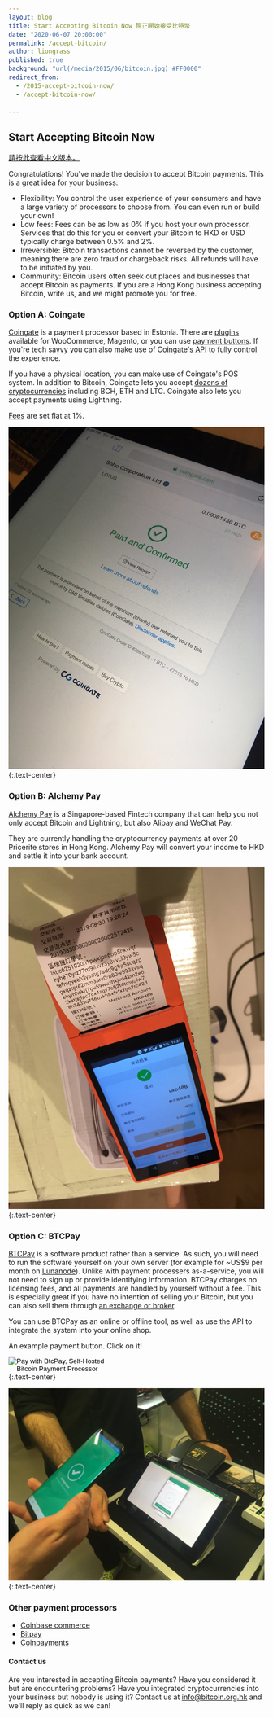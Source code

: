 ```yaml
---
layout: blog
title: Start Accepting Bitcoin Now 現正開始接受比特幣
date: "2020-06-07 20:00:00"
permalink: /accept-bitcoin/
author: liongrass
published: true
background: "url(/media/2015/06/bitcoin.jpg) #FF0000"
redirect_from:
  - /2015-accept-bitcoin-now/
  - /accept-bitcoin-now/

---
```


## Start Accepting Bitcoin Now

[請按此查看中文版本。](https://比特幣.組織.香港/%E6%8E%A5%E5%8F%97%E6%AF%94%E7%89%B9%E5%B9%A3/)

Congratulations! You've made the decision to accept Bitcoin payments. This is a great idea for your business:

- Flexibility: You control the user experience of your consumers and have a large variety of processors to choose from. You can even run or build your own!
- Low fees: Fees can be as low as 0% if you host your own processor. Services that do this for you or convert your Bitcoin to HKD or USD typically charge between 0.5% and 2%.
- Irreversible: Bitcoin transactions cannot be reversed by the customer, meaning there are zero fraud or chargeback risks. All refunds will have to be initiated by you.
- Community: Bitcoin users often seek out places and businesses that accept Bitcoin as payments. If you are a Hong Kong business accepting Bitcoin, write us, and we might promote you for free.

### Option A: Coingate

[Coingate](https://coingate.com/ref/accept-btc) is a payment processor based in Estonia. There are [plugins](https://coingate.com/plugins) available for WooCommerce, Magento, or you can use [payment buttons](https://coingate.com/buttons). If you're tech savvy you can also make use of [Coingate's API](https://developer.coingate.com/) to fully control the experience.

If you have a physical location, you can make use of Coingate's POS system. In addition to Bitcoin, Coingate lets you accept [dozens of cryptocurrencies](https://coingate.com/supported-currencies) including BCH, ETH and LTC. Coingate also lets you accept payments using Lightning.

[Fees](https://coingate.com/pricing) are set flat at 1%.

![Coingate](/media/2020/06/coingate.jpeg)
{:.text-center}

### Option B: Alchemy Pay

[Alchemy Pay](https://www.alchemytech.io/alchemy_english.html) is a Singapore-based Fintech company that can help you not only accept Bitcoin and Lightning, but also Alipay and WeChat Pay.

They are currently handling the cryptocurrency payments at over 20 Pricerite stores in Hong Kong. Alchemy Pay will convert your income to HKD and settle it into your bank account.

![Alchemy](/media/2020/06/alchemy.jpeg)
{:.text-center}

### Option C: BTCPay

[BTCPay](https://btcpayserver.org/) is a software product rather than a service. As such, you will need to run the software yourself on your own server (for example for ~US$9 per month on [Lunanode](https://medium.com/@BtcpayServer/launch-btcpay-server-via-web-interface-and-deploy-full-bitcoin-node-lnd-in-less-than-a-minute-dc8bc6f06a3)). Unlike with payment processers as-a-service, you will not need to sign up or provide identifying information. BTCPay charges no licensing fees, and all payments are handled by yourself without a fee. This is especially great if you have no intention of selling your Bitcoin, but you can also sell them through [an exchange or broker](/buy-bitcoin-in-hong-kong/).

You can use BTCPay as an online or offline tool, as well as use the API to integrate the system into your online shop.

An example payment button. Click on it!

<form method="POST" action="https://btcpay.bitcoin.org.hk/api/v1/invoices">
    <input type="hidden" name="storeId" value="5fv2Vt5WEuLYBzkhFiaDN4r6xy6JdNqTbi3m1mG4ngFa" />
    <input type="hidden" name="price" value="10" />
    <input type="hidden" name="currency" value="USD" />
    <input type="hidden" name="browserRedirect" value="https://www.bitcoin.org.hk/lightning/" />
    <input type="hidden" name="notifyEmail" value="btcpay@bitcoin.org.hk" />
    <input type="image" src="https://btcpay.bitcoin.org.hk/img/paybutton/pay.png" name="submit" style="width:209px" alt="Pay with BtcPay, Self-Hosted Bitcoin Payment Processor">
</form>
{:.text-center}

![BTCPay](/media/2020/06/btcpay.jpeg)
{:.text-center}

### Other payment processors

- [Coinbase commerce](https://commerce.coinbase.com/)
- [Bitpay](https://bitpay.com/)
- [Coinpayments](https://www.coinpayments.net/index.php)

#### Contact us

Are you interested in accepting Bitcoin payments? Have you considered it but are encountering problems? Have you integrated cryptocurrencies into your business but nobody is using it? Contact us at [info@bitcoin.org.hk](mailto:info@bitcoin.org.hk) and we'll reply as quick as we can!
